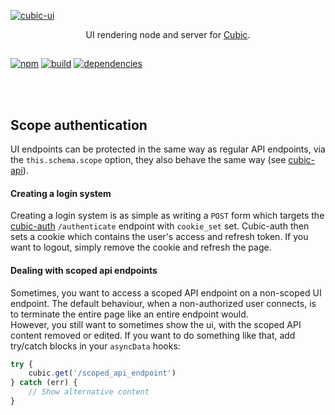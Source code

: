 [![cubic-ui](https://i.imgur.com/y38cUhF.png)](/packages/ui)

<p align='center'>UI rendering node and server for <a href='https://github.com/cubic-js/cubic'>Cubic</a>.</p>

##  

[![npm](https://img.shields.io/npm/v/cubic-ui.svg)](https://npmjs.org/cubic-ui)
[![build](https://ci.nexus-stats.com/api/badges/cubic-js/cubic/status.svg)](https://ci.nexus-stats.com/cubic-js/cubic)
[![dependencies](https://david-dm.org/cubic-js/cubic-ui.svg)](https://david-dm.org/cubic-js/cubic-ui)

<br>
<br>


## Scope authentication
UI endpoints can be protected in the same way as regular API endpoints, via the `this.schema.scope` option, they also behave the same way (see [cubic-api](/packages/api)).

#### Creating a login system
Creating a login system is as simple as writing a `POST` form which targets the [cubic-auth](/packages/auth) `/authenticate` endpoint with `cookie_set` set.
Cubic-auth then sets a cookie which contains the user's access and refresh token. If you want to logout, simply remove the cookie and refresh the page.

#### Dealing with scoped api endpoints
Sometimes, you want to access a scoped API endpoint on a non-scoped UI endpoint. The default behaviour, when a non-authorized user connects, is to terminate the entire page like an entire endpoint would.  
However, you still want to sometimes show the ui, with the scoped API content removed or edited. If you want to do something like that, add try/catch blocks in your `asyncData` hooks:
```js
try {
    cubic.get('/scoped_api_endpoint')
} catch (err) {
    // Show alternative content
}
```
